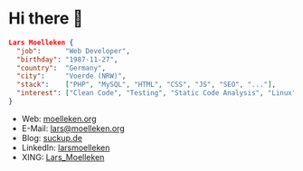 # Hi there 👋

```json
Lars Moelleken {
  "job":      "Web Developer",
  "birthday": "1987-11-27",
  "country":  "Germany",
  "city":     "Voerde (NRW)",
  "stack":    ["PHP", "MySQL", "HTML", "CSS", "JS", "SEO", "..."],
  "interest": ["Clean Code", "Testing", "Static Code Analysis", "Linux", "..."]
}
```

- Web: [moelleken.org](https://moelleken.org/)
- E-Mail: [lars@moelleken.org](mailto:lars@moelleken.org)
- Blog: [suckup.de](https://suckup.de/)
- LinkedIn: [larsmoelleken](https://www.linkedin.com/in/larsmoelleken/)
- XING: [Lars_Moelleken](https://www.xing.com/profile/Lars_Moelleken/)
